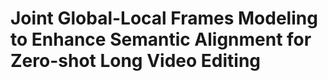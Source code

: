 # Joint Global-Local Frames Modeling to Enhance Semantic Alignment for Zero-shot Long Video Editing
